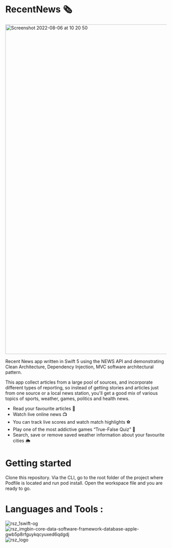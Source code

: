# RecentNews 🗞

<img width="1027" alt="Screenshot 2022-08-06 at 10 20 50" src="https://user-images.githubusercontent.com/110664188/183241030-8cda8df2-61c3-4bde-9f1b-1484abb62981.png"> 

Recent News app written in Swift 5 using the NEWS API and demonstrating Clean Architecture, Dependency Injection, MVC software architectural pattern.

This app collect articles from a large pool of sources, and incorporate different types of reporting, so instead of getting stories and articles just from one source or a local news station, you'll get a good mix of various topics of sports, weather, games, politics and health news.

- Read your favourite articles 📰
- Watch live online news 📺
- You can track live scores and watch match highlights ⚽️
- Play one of the most addictive games “True-False Quiz” 🎲
- Search, save or remove saved weather information about your favourite cities 🌦

# Getting started

Clone this repository.
Via the CLI, go to the root folder of the project where Podfile is located and run pod install.
Open the workspace file and you are ready to go.

# Languages and Tools :

![rsz_1swift-og](https://user-images.githubusercontent.com/110664188/183242032-e9c23d7a-61b2-4f3d-bffe-2aac3491e141.png)
![rsz_imgbin-core-data-software-framework-database-apple-gwb5p8rfguykqcyuxed6qdgdj](https://user-images.githubusercontent.com/110664188/183242670-5883bf89-38f4-419f-87fd-11687159794c.jpg)
![rsz_logo](https://user-images.githubusercontent.com/110664188/183242722-cf0d47c3-3611-4f86-afe9-a211b41fe19f.png)
